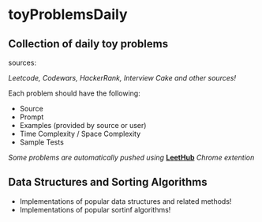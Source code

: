 # toyProblemsDaily

## Collection of daily toy problems

sources:

_Leetcode, Codewars, HackerRank, Interview Cake and other sources!_

Each problem should have the following:

-   Source
-   Prompt
-   Examples (provided by source or user)
-   Time Complexity / Space Complexity
-   Sample Tests

<em> Some problems are automatically pushed using</em> [**LeetHub**](https://chrome.google.com/webstore/detail/leethub/aciombdipochlnkbpcbgdpjffcfdbggi?hl=en) <em>Chrome extention</em> 

## Data Structures and Sorting Algorithms

-   Implementations of popular data structures and related methods!
-   Implementations of popular sortinf algorithms!
&nbsp;
